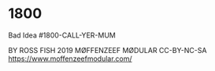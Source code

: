 # 1800
Bad Idea #1800-CALL-YER-MUM

BY ROSS FISH 2019 
MØFFENZEEF MØDULAR
CC-BY-NC-SA
https://www.moffenzeefmodular.com/
